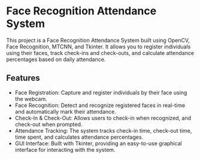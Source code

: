 # Face Recognition Attendance System
This project is a Face Recognition Attendance System built using OpenCV, Face Recognition, MTCNN, and Tkinter. It allows you to register individuals using their faces, track check-ins and check-outs, and calculate attendance percentages based on daily attendance.

## Features
- Face Registration: Capture and register individuals by their face using the webcam.
- Face Recognition: Detect and recognize registered faces in real-time and automatically mark their attendance.
- Check-In & Check-Out: Allows users to check-in when recognized, and check-out when prompted.
- Attendance Tracking: The system tracks check-in time, check-out time, time spent, and calculates attendance percentages.
- GUI Interface: Built with Tkinter, providing an easy-to-use graphical interface for interacting with the system.
